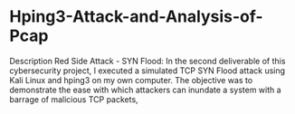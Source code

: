 # Hping3-Attack-and-Analysis-of-Pcap
Description Red Side Attack - SYN Flood: In the second deliverable of this cybersecurity project, I executed a simulated TCP SYN Flood attack using Kali Linux and hping3 on my own computer. The objective was to demonstrate the ease with which attackers can inundate a system with a barrage of malicious TCP packets, 

